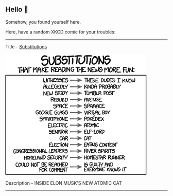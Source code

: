 ## Hello 👀

Somehow, you found yourself here.

Here, have a random XKCD comic for your troubles:

-----------------------------------

Title - [Substitutions](https://xkcd.com/1288)

![Substitutions](./random_comic.png)

Description - INSIDE ELON MUSK'S NEW ATOMIC CAT

-----------------------------------